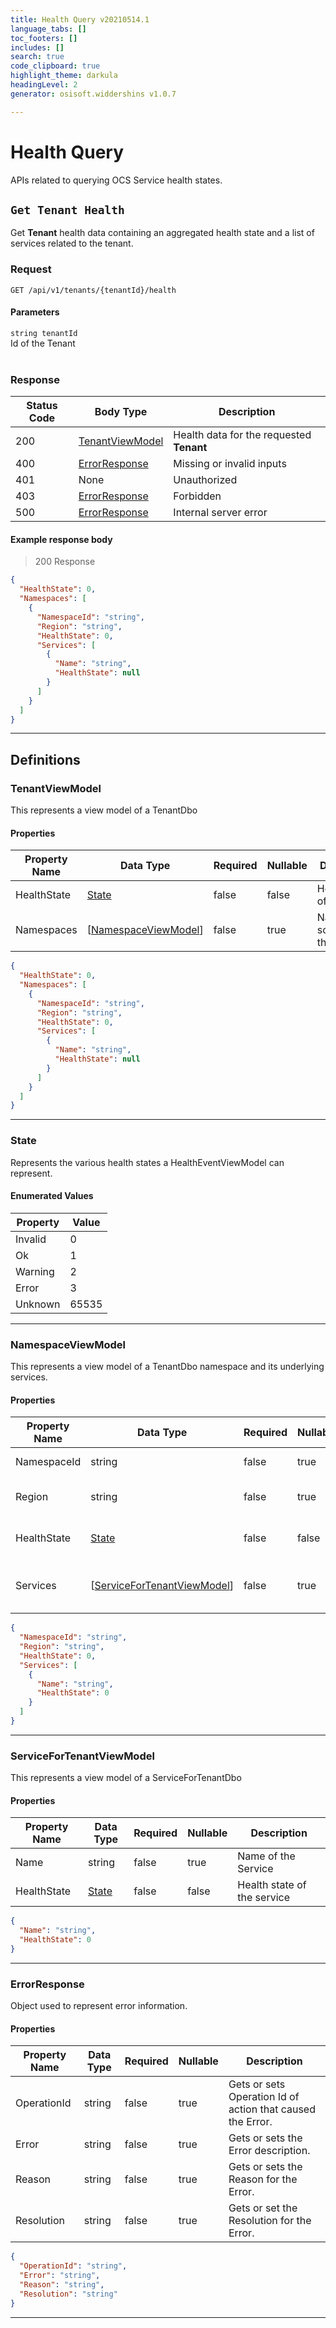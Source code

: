 ```yaml
---
title: Health Query v20210514.1
language_tabs: []
toc_footers: []
includes: []
search: true
code_clipboard: true
highlight_theme: darkula
headingLevel: 2
generator: osisoft.widdershins v1.0.7

---
```


# Health Query
APIs related to querying OCS Service health states.

## `Get Tenant Health`

<a id="opIdQuery_Get Tenant Health"></a>

Get **Tenant** health data containing an aggregated health state and a list of services related to the tenant.

### Request
```text 
GET /api/v1/tenants/{tenantId}/health
```

#### Parameters

`string tenantId`
<br/>Id of the Tenant<br/><br/>

### Response

|Status Code|Body Type|Description|
|---|---|---|
|200|[TenantViewModel](#schematenantviewmodel)|Health data for the requested **Tenant**|
|400|[ErrorResponse](#schemaerrorresponse)|Missing or invalid inputs|
|401|None|Unauthorized|
|403|[ErrorResponse](#schemaerrorresponse)|Forbidden|
|500|[ErrorResponse](#schemaerrorresponse)|Internal server error|

#### Example response body
> 200 Response

```json
{
  "HealthState": 0,
  "Namespaces": [
    {
      "NamespaceId": "string",
      "Region": "string",
      "HealthState": 0,
      "Services": [
        {
          "Name": "string",
          "HealthState": null
        }
      ]
    }
  ]
}
```

---
## Definitions

### TenantViewModel

<a id="schematenantviewmodel"></a>
<a id="schema_TenantViewModel"></a>
<a id="tocStenantviewmodel"></a>
<a id="tocstenantviewmodel"></a>

This represents a view model of a TenantDbo

#### Properties

|Property Name|Data Type|Required|Nullable|Description|
|---|---|---|---|---|
|HealthState|[State](#schemastate)|false|false|Health state of the tenant|
|Namespaces|[[NamespaceViewModel](#schemanamespaceviewmodel)]|false|true|Namespaces scoped to this tenant|

```json
{
  "HealthState": 0,
  "Namespaces": [
    {
      "NamespaceId": "string",
      "Region": "string",
      "HealthState": 0,
      "Services": [
        {
          "Name": "string",
          "HealthState": null
        }
      ]
    }
  ]
}

```

---

### State

<a id="schemastate"></a>
<a id="schema_State"></a>
<a id="tocSstate"></a>
<a id="tocsstate"></a>

Represents the various health states a HealthEventViewModel can represent.

#### Enumerated Values

|Property|Value|
|---|---|
|Invalid|0|
|Ok|1|
|Warning|2|
|Error|3|
|Unknown|65535|

---

### NamespaceViewModel

<a id="schemanamespaceviewmodel"></a>
<a id="schema_NamespaceViewModel"></a>
<a id="tocSnamespaceviewmodel"></a>
<a id="tocsnamespaceviewmodel"></a>

This represents a view model of a TenantDbo namespace and its underlying services.

#### Properties

|Property Name|Data Type|Required|Nullable|Description|
|---|---|---|---|---|
|NamespaceId|string|false|true|Id of the Namespace|
|Region|string|false|true|Region of the Namespace|
|HealthState|[State](#schemastate)|false|false|Health state of the Namespace|
|Services|[[ServiceForTenantViewModel](#schemaservicefortenantviewmodel)]|false|true|Services scoped to this Namespace|

```json
{
  "NamespaceId": "string",
  "Region": "string",
  "HealthState": 0,
  "Services": [
    {
      "Name": "string",
      "HealthState": 0
    }
  ]
}

```

---

### ServiceForTenantViewModel

<a id="schemaservicefortenantviewmodel"></a>
<a id="schema_ServiceForTenantViewModel"></a>
<a id="tocSservicefortenantviewmodel"></a>
<a id="tocsservicefortenantviewmodel"></a>

This represents a view model of a ServiceForTenantDbo

#### Properties

|Property Name|Data Type|Required|Nullable|Description|
|---|---|---|---|---|
|Name|string|false|true|Name of the Service|
|HealthState|[State](#schemastate)|false|false|Health state of the service|

```json
{
  "Name": "string",
  "HealthState": 0
}

```

---

### ErrorResponse

<a id="schemaerrorresponse"></a>
<a id="schema_ErrorResponse"></a>
<a id="tocSerrorresponse"></a>
<a id="tocserrorresponse"></a>

Object used to represent error information.

#### Properties

|Property Name|Data Type|Required|Nullable|Description|
|---|---|---|---|---|
|OperationId|string|false|true|Gets or sets Operation Id of action that caused the Error.|
|Error|string|false|true|Gets or sets the Error description.|
|Reason|string|false|true|Gets or sets the Reason for the Error.|
|Resolution|string|false|true|Gets or set the Resolution for the Error.|

```json
{
  "OperationId": "string",
  "Error": "string",
  "Reason": "string",
  "Resolution": "string"
}

```

---

